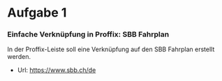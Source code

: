 # Aufgabe 1
### Einfache Verknüpfung in Proffix: SBB Fahrplan
In der Proffix-Leiste soll eine Verknüpfung auf den SBB Fahrplan erstellt werden.
- Url: https://www.sbb.ch/de